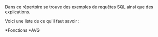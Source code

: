 Dans ce répertoire se trouve des exemples de requêtes SQL ainsi que des explications.

Voici une liste de ce qu'il faut savoir :

 *Fonctions
  *AVG

